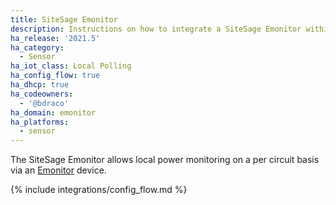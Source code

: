 ```yaml
---
title: SiteSage Emonitor
description: Instructions on how to integrate a SiteSage Emonitor within Home Assistant.
ha_release: '2021.5'
ha_category:
  - Sensor
ha_iot_class: Local Polling
ha_config_flow: true
ha_dhcp: true
ha_codeowners:
  - '@bdraco'
ha_domain: emonitor
ha_platforms:
  - sensor
---
```


The SiteSage Emonitor allows local power monitoring on a per circuit basis via an [Emonitor](https://powerhousedynamics.com/solutions/sitesage/) device.

{% include integrations/config_flow.md %}
